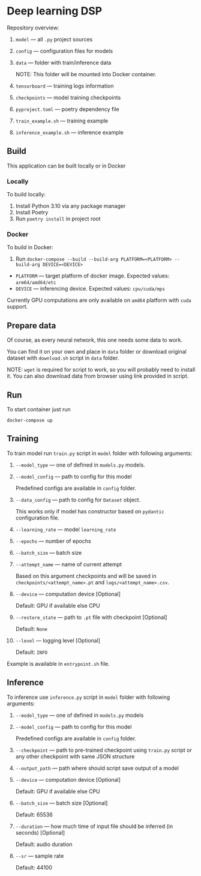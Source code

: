# Deep learning DSP

Repository overview:

1. `model` — all `.py` project sources
2. `config` — configuration files for models
3. `data` — folder with train/inference data

    NOTE: This folder will be mounted into Docker container.

4. `tensorboard` — training logs information
5. `checkpoints` — model training checkpoints
6. `pyproject.toml` — poetry dependency file
7. `train_example.sh` — training example 
8. `inference_example.sh` — inference example

## Build

This application can be built locally or in Docker

### Locally

To build locally:

1. Install Python 3.10 via any package manager
2. Install Poetry 
3. Run `poetry install` in project root

### Docker

To build in Docker:

1. Run `docker-compose --build --build-arg PLATFORM=<PLATFORM> --build-arg DEVICE=<DEVICE>`

- `PLATFORM` — target platform of docker image. Expected values: `arm64/amd64/etc`
- `DEVICE` — inferencing device. Expected values: `cpu/cuda/mps`

Currently GPU computations are only available on `amd64` platform with `cuda` support.

## Prepare data

Of course, as every neural network, this one needs some data to work.

You can find it on your own and place in `data` folder or download original dataset with `download.sh` script in `data` folder.

NOTE: `wget` is required for script to work, so you will probably need to install it. You can also download data from browser using link provided in script.

## Run

To start container just run

```docker-compose up```

## Training

To train model run `train.py` script in `model` folder with following arguments:

1. `--model_type` — one of defined in `models.py` models.
2. `--model_config` — path to config for this model
   
    Predefined configs are available in `config` folder.
3. `--data_config` — path to config for `Dataset` object.
   
    This works only if model has constructor based on `pydantic` configuration file.
4. `--learning_rate` — model `learning_rate`
5. `--epochs` — number of epochs
6. `--batch_size` — batch size
7. `--attempt_name` — name of current attempt
   
    Based on this argument checkpoints and will be saved in `checkpoints/<attempt_name>.pt` and `logs/<attempt_name>.csv`.
8.  `--device` — computation device [Optional]

    Default: GPU if available else CPU
9.  `--restore_state` — path to `.pt` file with checkpoint [Optional]

    Default: `None`
10. `--level` — logging level [Optional]

    Default: `INFO`

Example is available in `entrypoint.sh` file.

## Inference 

To inference use `inference.py` script in `model` folder with following arguments:

1. `--model_type` — one of defined in `models.py` models
2. `--model_config` — path to config for this model
   
    Predefined configs are available in `config` folder.
3. `--checkpoint` — path to pre-trained checkpoint using `train.py` script or any other checkpoint with same JSON structure
4.  `--output_path` — path where should script save output of a model
5.  `--device` — computation device [Optional]

    Default: GPU if available else CPU
6.  `--batch_size` — batch size [Optional]


    Default: 65536
7.  `--duration` — how much time of input file should be inferred (in seconds) [Optional]

    Default: audio duration
8.  `--sr` — sample rate

    Default: 44100
